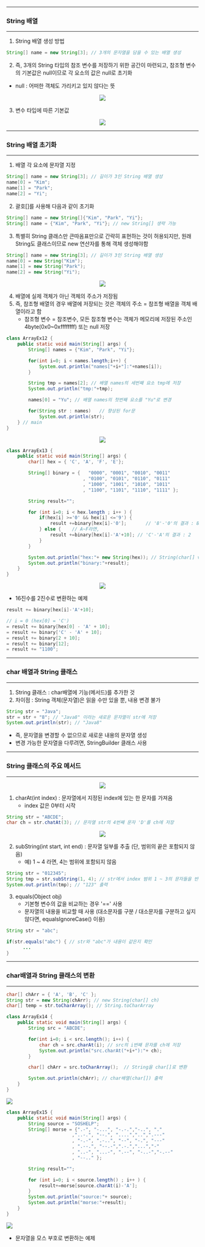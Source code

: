 -----
### String 배열
-----
1. String 배열 생성 방법
```java
String[] name = new String[3]; // 3개의 문자열을 담을 수 있는 배열 생성
```

2. 즉, 3개의 String 타입의 참조 변수를 저장하기 위한 공간이 마련되고, 참조형 변수의 기본값은 null이므로 각 요소의 값은 null로 초기화
  - null : 어떠한 객체도 가리키고 있지 않다는 뜻
<div align="center">
<img src="https://github.com/sooyounghan/Java/assets/34672301/9caf9920-17f2-4a79-af35-1f4855033116">
</div>

3. 변수 타입에 따른 기본값
<div align="center">
<img src="https://github.com/sooyounghan/Java/assets/34672301/b7abe4ab-9a70-4517-9419-dcbec5d7c815">
</div>

-----
### String 배열 초기화
-----
1. 배열 각 요소에 문자열 지정
```java
String[] name = new String[3]; // 길이가 3인 String 배열 생성
name[0] = "Kim";
name[1] = "Park";
name[2] = "Yi";
```

2. 괄호[]를 사용해 다음과 같이 초기화
```java
String[] name = new String[]{"Kim", "Park", "Yi"};
String[] name = {"Kim", "Park", "Yi"}; // new String[] 생략 가능
```

3. 특별히 String 클래스만 큰따옴표만으로 간략히 표현하는 것이 허용되지만, 원래 String도 클래스이므로 new 연산자를 통해 객체 생성해야함
```java
String[] name = new String[3]; // 길이가 3인 String 배열 생성
name[0] = new String("Kim");
name[1] = new String("Park");
name[2] = new String("Yi");
```
<div align="center">
<img src="https://github.com/sooyounghan/Java/assets/34672301/a2f353d7-7b7b-40c1-b071-fbe29a786500">
</div>

4. 배열에 실제 객체가 아닌 객체의 주소가 저장됨
5. 즉, 참조형 배열의 경우 배열에 저장되는 것은 객체의 주소 = 참조형 배열을 객체 배열이라고 함
   - 참조형 변수 = 참조변수, 모든 참조형 변수는 객체가 메모리에 저장된 주소인 4byte(0x0~0xffffffff) 또는 null 저장

```java
class ArrayEx12 {
	public static void main(String[] args) {
		String[] names = {"Kim", "Park", "Yi"};

		for(int i=0; i < names.length;i++) {
			System.out.println("names["+i+"]:"+names[i]);
		}

		String tmp = names[2]; // 배열 names의 세번째 요소 tmp에 저장
		System.out.println("tmp:"+tmp);

		names[0] = "Yu"; // 배열 names의 첫번째 요소를 "Yu"로 변경

		for(String str : names)   // 향상된 for문
			System.out.println(str);
	} // main
}
```
<div align="center">
<img src="https://github.com/sooyounghan/Java/assets/34672301/9fd03080-77d9-4330-9ada-b0e38abf7db8">
</div>

```java
class ArrayEx13 {
	public static void main(String[] args) {
		char[] hex = { 'C', 'A', 'F', 'E'};

		String[] binary = {   "0000", "0001", "0010", "0011"
						    , "0100", "0101", "0110", "0111"
						    , "1000", "1001", "1010", "1011"
						    , "1100", "1101", "1110", "1111" };

		String result="";

		for (int i=0; i < hex.length ; i++ ) {		
			if(hex[i] >='0' && hex[i] <='9') {
				result +=binary[hex[i]-'0'];	   // '8'-'0'의 결과 : 8
			} else {	// A~F라면,
				result +=binary[hex[i]-'A'+10]; // 'C'-'A'의 결과 : 2
			}
		}

		System.out.println("hex:"+ new String(hex)); // String(char[] value)
		System.out.println("binary:"+result);
	}
}
```
<div align="center">
<img src="https://github.com/sooyounghan/Java/assets/34672301/dbf331a6-ee52-4030-8c5c-887f60bdd125">
</div>

  - 16진수를 2진수로 변환하는 예제
```java
result += binary[hex[i]-'A'+10];

// i = 0 (hex[0] = 'C')
= result += binary[hex[0] - 'A' + 10];
= result += binary['C' - 'A' + 10];
= result += binary[2 + 10];
= result += binary[12];
= result += "1100";
```

-----
### char 배열과 String 클래스
-----
1. String 클래스 : char배열에 기능(메서드)를 추가한 것
2. 차이점 : String 객체(문자열)은 읽을 수만 있을 뿐, 내용 변경 불가
```java
String str = "Java";
str = str + "8"; // "Java8" 이라는 새로운 문자열이 str에 저장
System.out.println(str); // "Java8"
```
  - 즉, 문자열을 변경할 수 없으므로 새로운 내용의 문자열 생성
  - 변경 가능한 문자열을 다루려면, StringBuilder 클래스 사용

-----
### String 클래스의 주요 메서드
-----
<div align="center">
<img src="https://github.com/sooyounghan/Java/assets/34672301/8f1980ed-a38e-4d61-ac3c-8d9fd11cba4b">
</div>

1. charAt(int index) : 문자열에서 지정된 index에 있는 한 문자를 가져옴
   - index 값은 0부터 시작
```java
String str = "ABCDE";
char ch = str.chatAt(3); // 문자열 str의 4번째 문자 'D'를 ch에 저장
```
<div align="center">
<img src="https://github.com/sooyounghan/Java/assets/34672301/77cb1061-86a7-4928-9c67-1294f0e5d95e">
</div>

2. subString(int start, int end) : 문자열 일부를 추출 (단, 범위의 끝은 포함되지 않음)
   - 예) 1 ~ 4 라면, 4는 범위에 포함되지 않음
```java
String str = "012345";
String tmp = str.subString(1, 4); // str에서 index 범위 1 ~ 3의 문자들을 반환
System.out.println(tmp); // "123" 출력
```

3. equals(Object obj)
   - 기본형 변수의 값을 비교하는 경우 '==' 사용
   - 문자열의 내용을 비교할 때 사용 (대소문자를 구분 / 대소문자를 구분하고 싶지 않다면, equalsIgnoreCase() 이용)
```java
String str = "abc";

if(str.equals("abc") { // str와 "abc"가 내용이 같은지 확인
      ...
}
```

-----
### char배열과 String 클래스의 변환
-----
```java
char[] chArr = { 'A', 'B', 'C' };
String str = new String(chArr); // new String(char[] ch)
char[] temp = str.toCharArray(); // String.toCharArray
```
```java
class ArrayEx14 {
	public static void main(String[] args) {
		String src = "ABCDE";

		for(int i=0; i < src.length(); i++) {
			char ch = src.charAt(i); // src의 i번째 문자를 ch에 저장
			System.out.println("src.charAt("+i+"):"+ ch);
		}

		char[] chArr = src.toCharArray();  // String을 char[]로 변환

		System.out.println(chArr); // char배열(char[]) 출력
	}
}
```
<div align=center">
<img src="https://github.com/sooyounghan/Java/assets/34672301/d80313d1-3684-4d60-b2a1-773fd664f4c5">
</div>

```java
class ArrayEx15 {
	public static void main(String[] args) {
		String source = "SOSHELP";
		String[] morse = {".-", "-...", "-.-.","-..", "."
						,"..-.", "--.", "....","..",".---"
						, "-.-", ".-..", "--", "-.", "---"
						, ".--.", "--.-",".-.","...","-"
						, "..-", "...-", ".--", "-..-","-.--"
						, "--.." };

		String result="";

		for (int i=0; i < source.length() ; i++ ) {
			result+=morse[source.charAt(i)-'A'];
		}
		System.out.println("source:"+ source);
		System.out.println("morse:"+result);
	}
}
```
<div align=center">
<img src="https://github.com/sooyounghan/Java/assets/34672301/67278c94-06e7-4112-a35c-683ec079d364">
</div>

  - 문자열을 모스 부호로 변환하는 예제




